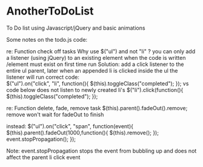 # AnotherToDoList
To Do list using Javascript/jQuery and basic animations

Some notes on the todo.js code: 

re: Function check off tasks
Why use $("ul") and not "li" ? 
  you can only add a listener (using jQuery) to an existing element when the code is written /element must exist on first time run
Solution: add a click listener to the entire ul parent, later when an appended li is clicked inside the ul the listener will run
correct code:  
  $("ul").on("click", "li", function(){
	$(this).toggleClass("completed");
  });
    vs
code below does not listen to newly created li's
   $("li").click(function(){
   $(this).toggleClass("completed");
   });

re: Function delete, fade, remove task
  $(this).parent().fadeOut().remove; remove won't wait for fadeOut to finish	
  
  instead:
  $("ul").on("click", "span", function(event){
	$(this).parent().fadeOut(1000,function(){
		$(this).remove();
	});
	event.stopPropagation();
});

  Note: event.stopPropagation stops the event from bubbling up and does not affect the parent li click event
